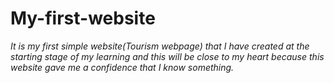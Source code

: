 # My-first-website
<i>It is my first simple website(Tourism webpage) that I have created at the starting stage of my learning and this will be close to my heart because this website gave me a confidence that I know something.</i>
